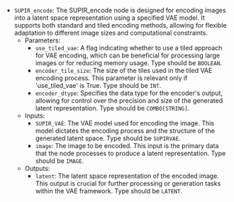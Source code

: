 - `SUPIR_encode`: The SUPIR_encode node is designed for encoding images into a latent space representation using a specified VAE model. It supports both standard and tiled encoding methods, allowing for flexible adaptation to different image sizes and computational constraints.
    - Parameters:
        - `use_tiled_vae`: A flag indicating whether to use a tiled approach for VAE encoding, which can be beneficial for processing large images or for reducing memory usage. Type should be `BOOLEAN`.
        - `encoder_tile_size`: The size of the tiles used in the tiled VAE encoding process. This parameter is relevant only if 'use_tiled_vae' is True. Type should be `INT`.
        - `encoder_dtype`: Specifies the data type for the encoder's output, allowing for control over the precision and size of the generated latent representation. Type should be `COMBO[STRING]`.
    - Inputs:
        - `SUPIR_VAE`: The VAE model used for encoding the image. This model dictates the encoding process and the structure of the generated latent space. Type should be `SUPIRVAE`.
        - `image`: The image to be encoded. This input is the primary data that the node processes to produce a latent representation. Type should be `IMAGE`.
    - Outputs:
        - `latent`: The latent space representation of the encoded image. This output is crucial for further processing or generation tasks within the VAE framework. Type should be `LATENT`.
